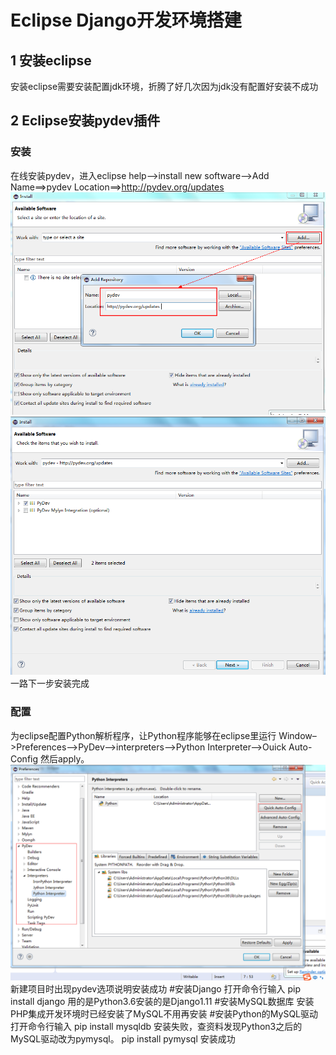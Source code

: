 # Eclipse Django开发环境搭建
## 1 安装eclipse
安装eclipse需要安装配置jdk环境，折腾了好几次因为jdk没有配置好安装不成功
## 2 Eclipse安装pydev插件
### 安装
在线安装pydev，进入eclipse help–>install new software–>Add
Name==>pydev 
Location==>http://pydev.org/updates 
![](/assets/微信截图_20170707173053.png)
![](/assets/QQ截图20170707173237.png)
一路下一步安装完成
### 配置
为eclipse配置Python解析程序，让Python程序能够在eclipse里运行
Window–>Preferences–>PyDev–>interpreters–>Python Interpreter–>Ouick Auto-Config 然后apply。
![](/assets/QQ截图20170707174134.png)
新建项目时出现pydev选项说明安装成功
#安装Django
打开命令行输入 pip install django
用的是Python3.6安装的是Django1.11
#安装MySQL数据库
安装PHP集成开发环境时已经安装了MySQL不用再安装
#安装Python的MySQL驱动
打开命令行输入 pip install mysqldb 安装失败，查资料发现Python3之后的MySQL驱动改为pymysql。
pip install pymysql 安装成功

